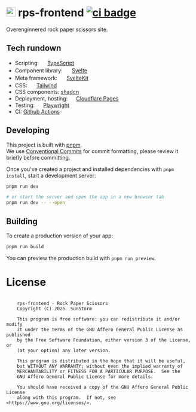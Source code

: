 # <img src="https://rps.sunstorm.rocks/favicon.png" height="25" />  rps-frontend [![ci badge](https://github.com/based-zrt/rps-frontend/actions/workflows/build.yml/badge.svg)](https://github.com/based-zrt/rps-frontend/actions/workflows/build.yml)

Overenginnered rock paper scissors site.

## Tech rundown
 - Scripting: <img src="https://www.typescriptlang.org/favicon-32x32.png" height="15" /> [TypeScript](https://typescriptlang.org/)
 - Component library: <img src="https://svelte.dev/favicon.png" height="17" /> [Svelte](https://svelte.dev/)
 - Meta framework: <img src="https://svelte.dev/favicon.png" height="17" /> [SvelteKit](https://kit.svelte.dev/)
 - CSS: <img src="https://tailwindcss.com/favicons/favicon-32x32.png" height="17" /> [Tailwind](https://tailwindcss.com/)
 - CSS components: [shadcn](https://www.shadcn-svelte.com/)
 - Deployment, hosting: <img src="https://pages.cloudflare.com/favicon.ico" height="15" /> [Cloudflare Pages](https://pages.cloudflare.com/)
 - Testing: <img src="https://playwright.dev/img/playwright-logo.svg" height="15" /> [Playwright](https://playwright.dev/)
 - CI: [Github Actions](https://github.com/features/actions)

## Developing

This project is built with [pnpm](https://pnpm.io/).  
We use [Conventional Commits](https://www.conventionalcommits.org/en/v1.0.0/) for commit formatting, please review it briefly before committing.

Once you've created a project and installed dependencies with `pnpm install`, start a development server:

```bash
pnpm run dev

# or start the server and open the app in a new browser tab
pnpm run dev -- --open
```

## Building

To create a production version of your app:

```bash
pnpm run build
```

You can preview the production build with `pnpm run preview`.

# License

```

    rps-frontend - Rock Paper Scissors
    Copyright (C) 2025  SunStorm

    This program is free software: you can redistribute it and/or modify
    it under the terms of the GNU Affero General Public License as published
    by the Free Software Foundation, either version 3 of the License, or
    (at your option) any later version.

    This program is distributed in the hope that it will be useful,
    but WITHOUT ANY WARRANTY; without even the implied warranty of
    MERCHANTABILITY or FITNESS FOR A PARTICULAR PURPOSE.  See the
    GNU Affero General Public License for more details.

    You should have received a copy of the GNU Affero General Public License
    along with this program.  If not, see <https://www.gnu.org/licenses/>.
```
